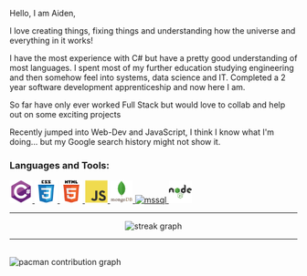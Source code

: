 Hello, I am Aiden, 

I love creating things, fixing things and understanding how the universe and everything in it works!

I have the most experience with C# but have a pretty good understanding of most languages.
I spent most of my further education studying engineering and then somehow feel into systems, data science and IT.
Completed a 2 year software development apprenticeship and now here I am.

So far have only ever worked Full Stack but would love to collab and help out on some exciting projects

Recently jumped into Web-Dev and JavaScript, I think I know what I'm doing... but my Google search history might not show it.

<h3 align="left">Languages and Tools:</h3>
<p align="left"> <a href="https://www.w3schools.com/cs/" target="_blank" rel="noreferrer"> <img src="https://raw.githubusercontent.com/devicons/devicon/master/icons/csharp/csharp-original.svg" alt="csharp" width="40" height="40"/> </a> <a href="https://www.w3schools.com/css/" target="_blank" rel="noreferrer"> <img src="https://raw.githubusercontent.com/devicons/devicon/master/icons/css3/css3-original-wordmark.svg" alt="css3" width="40" height="40"/> </a> <a href="https://www.w3.org/html/" target="_blank" rel="noreferrer"> <img src="https://raw.githubusercontent.com/devicons/devicon/master/icons/html5/html5-original-wordmark.svg" alt="html5" width="40" height="40"/> </a> <a href="https://developer.mozilla.org/en-US/docs/Web/JavaScript" target="_blank" rel="noreferrer"> <img src="https://raw.githubusercontent.com/devicons/devicon/master/icons/javascript/javascript-original.svg" alt="javascript" width="40" height="40"/> </a> <a href="https://www.mongodb.com/" target="_blank" rel="noreferrer"> <img src="https://raw.githubusercontent.com/devicons/devicon/master/icons/mongodb/mongodb-original-wordmark.svg" alt="mongodb" width="40" height="40"/> </a> <a href="https://www.microsoft.com/en-us/sql-server" target="_blank" rel="noreferrer"> <img src="https://www.svgrepo.com/show/303229/microsoft-sql-server-logo.svg" alt="mssql" width="40" height="40"/> </a> <a href="https://nodejs.org" target="_blank" rel="noreferrer"> <img src="https://raw.githubusercontent.com/devicons/devicon/master/icons/nodejs/nodejs-original-wordmark.svg" alt="nodejs" width="40" height="40"/> </a> </p>

---

<div align="center">
  <img src="https://streak-stats.demolab.com?user=BONDY25&locale=en&mode=daily&theme=dark&hide_border=false&border_radius=5&order=3" height="220" alt="streak graph"  />
</div>

---

<br clear="both">

<picture>
  <source media="(prefers-color-scheme: dark)" srcset="https://raw.githubusercontent.com/BONDY25/BONDY25/output/pacman-contribution-graph-dark.svg">
  <source media="(prefers-color-scheme: light)" srcset="https://raw.githubusercontent.com/BONDY25/BONDY25/output/pacman-contribution-graph.svg">
  <img alt="pacman contribution graph" src="https://raw.githubusercontent.com/BONDY25/BONDY25/output/pacman-contribution-graph.svg">
</picture>
